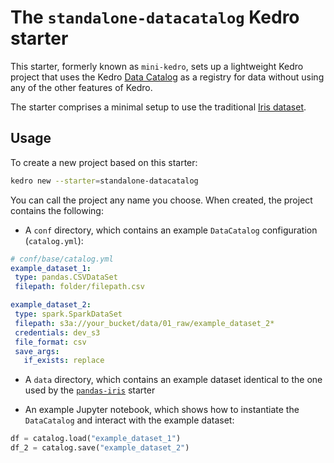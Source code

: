 # The `standalone-datacatalog` Kedro starter

This starter, formerly known as `mini-kedro`, sets up a lightweight Kedro project that uses the Kedro [Data Catalog](https://docs.kedro.org/en/stable/data/index.html) as a registry for data without using any of the other features of Kedro.

The starter comprises a minimal setup to use the traditional [Iris dataset](https://www.kaggle.com/uciml/iris).

## Usage

To create a new project based on this starter:

```bash
kedro new --starter=standalone-datacatalog
```

You can call the project any name you choose. When created, the project contains the following:

* A `conf` directory, which contains an example `DataCatalog` configuration (`catalog.yml`):

 ```yaml
# conf/base/catalog.yml
example_dataset_1:
  type: pandas.CSVDataSet
  filepath: folder/filepath.csv

example_dataset_2:
  type: spark.SparkDataSet
  filepath: s3a://your_bucket/data/01_raw/example_dataset_2*
  credentials: dev_s3
  file_format: csv
  save_args:
    if_exists: replace
```

* A `data` directory, which contains an example dataset identical to the one used by the [`pandas-iris`](https://github.com/kedro-org/kedro-starters/tree/main/pandas-iris) starter

* An example Jupyter notebook, which shows how to instantiate the `DataCatalog` and interact with the example dataset:

```python
df = catalog.load("example_dataset_1")
df_2 = catalog.save("example_dataset_2")
```
